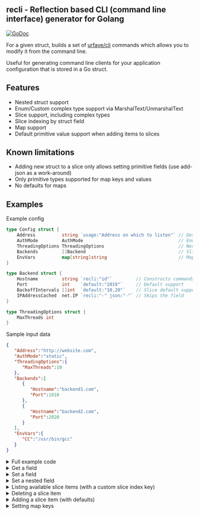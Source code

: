 recli - Reflection based CLI (command line interface) generator for Golang
--------------------------------------------------------------------------

[![GoDoc](https://godoc.org/github.com/AudriusButkevicius/recli?status.svg)](https://godoc.org/github.com/AudriusButkevicius/recli)

For a given struct, builds a set of [urfave/cli](https://github.com/urfave/cli) commands which allows you
to modify it from the command line.

Useful for generating command line clients for your application configuration that is stored in a Go struct.

## Features

* Nested struct support
* Enum/Custom complex type support via MarshalText/UnmarshalText
* Slice support, including complex types
* Slice indexing by struct field
* Map support
* Default primitive value support when adding items to slices

## Known limitations

* Adding new struct to a slice only allows setting primitive fields (use add-json as a work-around)
* Only primitive types supported for map keys and values
* No defaults for maps


## Examples

Example config

```go
type Config struct {
	Address          string `usage:"Address on which to listen"` // Description printed in -help
	AuthMode         AuthMode                                    // Enum support
	ThreadingOptions ThreadingOptions                            // Nested struct support
	Backends         []Backend                                   // Slice support
	EnvVars          map[string]string                           // Map support
}

type Backend struct {
	Hostname         string `recli:"id"`         // Constructs commands for indexing into the array based on the value of this field
	Port             int    `default:"2019"`     // Default support
	BackoffIntervals []int  `default:"10,20"`    // Slice default support
	IPAddressCached  net.IP `recli:"-" json:"-"` // Skips the field
}

type ThreadingOptions struct {
	MaxThreads int
}
```

Sample input data
```json
{
   "Address":"http://website.com",
   "AuthMode":"static",
   "ThreadingOptions":{
      "MaxThreads":10
   },
   "Backends":[
      {
         "Hostname":"backend1.com",
         "Port":1010
      },
      {
         "Hostname":"backend2.com",
         "Port":2020
      }
   ],
   "EnvVars":{
      "CC":"/usr/bin/gcc"
   }
}
```

<details>
 <summary>Full example code</summary>

```go
package main

import (
	"encoding/json"
	"fmt"
	"net"
	"os"

	"github.com/AudriusButkevicius/recli"
	"github.com/urfave/cli"
)

type Config struct {
	Address          string `usage:"Address on which to listen"` // Description printed in -help
	AuthMode         AuthMode                                    // Enum support
	ThreadingOptions ThreadingOptions                            // Nested struct support
	Backends         []Backend                                   // Slice support
	EnvVars          map[string]string                           // Map support
}

type Backend struct {
	Hostname         string `recli:"id"`         // Constructs commands for indexing into the array based on the value of this field
	Port             int    `default:"2019"`     // Default support
	BackoffIntervals []int  `default:"10,20"`    // Slice default support
	IPAddressCached  net.IP `recli:"-" json:"-"` // Skips the field
}

type ThreadingOptions struct {
	MaxThreads int
}

type AuthMode int

const (
	AuthModeStatic AuthMode = iota // default is static
	AuthModeLDAP
)

func (t AuthMode) MarshalText() ([]byte, error) {
	switch t {
	case AuthModeStatic:
		return []byte("static"), nil
	case AuthModeLDAP:
		return []byte("ldap"), nil
	}
	return nil, fmt.Errorf("unknown value: %s", t)
}

func (t *AuthMode) UnmarshalText(bs []byte) error {
	switch string(bs) {
	case "ldap":
		*t = AuthModeLDAP
	case "static":
		*t = AuthModeStatic
	default:
		return fmt.Errorf("unknown value: %s", string(bs))
	}
	return nil
}

const (
	sampleData = `
{
   "Address":"http://website.com",
   "AuthMode":"static",
   "ThreadingOptions":{
      "MaxThreads":10
   },
   "Backends":[
      {
         "Hostname":"backend1.com",
         "Port":1010
      },
      {
         "Hostname":"backend2.com",
         "Port":2020
      }
   ],
   "EnvVars":{
      "CC":"/usr/bin/gcc"
   }
}`
)

func main() {
	cfg := &Config{}

	if err := json.Unmarshal([]byte(sampleData), cfg); err != nil {
		panic(err)
	}

	cmds, err := recli.Default.Construct(cfg)
	if err != nil {
		panic(err)
	}

	dump := false

	app := cli.NewApp()
	app.Commands = cmds
	app.Flags = []cli.Flag{
		cli.BoolFlag{
			Name:        "dump",
			Destination: &dump,
		},
	}

	if err := app.Run(os.Args); err != nil {
		panic(err)
	}

	if dump {
		bs, err := json.MarshalIndent(&cfg, "", "    ")
		if err != nil {
			panic(err)
		}

		fmt.Print(string(bs))
	}
}
```
</details>

<details>
 <summary>Get a field</summary>

```bash
$ go run main.go address get
http://website.com
```
</details>

<details>
 <summary>Set a field</summary>

```bash
$ go run main.go -dump address set foo
{
    "Address": "foo",
    "AuthMode": "static",
    "ThreadingOptions": {
        "MaxThreads": 10
    },
    "Backends": [
        {
            "Hostname": "backend1.com",
            "Port": 1010,
            "BackoffIntervals": null
        },
        {
            "Hostname": "backend2.com",
            "Port": 2020,
            "BackoffIntervals": null
        }
    ],
    "EnvVars": {
        "CC": "/usr/bin/gcc"
    }
}
```
</details>

<details>
 <summary>Set a nested field</summary>

```bash
$ go run main.go -dump threading-options max-threads set 9000
{
    "Address": "http://website.com",
    "AuthMode": "static",
    "ThreadingOptions": {
        "MaxThreads": 9000
    },
    "Backends": [
        {
            "Hostname": "backend1.com",
            "Port": 1010,
            "BackoffIntervals": null
        },
        {
            "Hostname": "backend2.com",
            "Port": 2020,
            "BackoffIntervals": null
        }
    ],
    "EnvVars": {
        "CC": "/usr/bin/gcc"
    }
}
```
</details>

<details>
 <summary>Listing available slice items (with a custom slice index key)</summary>

```bash
$ go run main.go backends
NAME:
   main.exe backends -

USAGE:
   main.exe backends command [command options] [arguments...]

COMMANDS:
     backend1.com
     backend2.com
     add           Add a new item to collection
     add-json      Add a new item to collection deserialised from JSON

OPTIONS:
   --help, -h  show help

```
</details>

<details>
 <summary>Deleting a slice item</summary>

```bash
$ go run main.go -dump backends backend1.com delete
{
    "Address": "http://website.com",
    "AuthMode": "static",
    "ThreadingOptions": {
        "MaxThreads": 10
    },
    "Backends": [
        {
            "Hostname": "backend2.com",
            "Port": 2020,
            "BackoffIntervals": null
        }
    ],
    "EnvVars": {
        "CC": "/usr/bin/gcc"
    }
}
```
</details>

<details>
 <summary>Adding a slice item (with defaults)</summary>

```bash
$ go run main.go -dump backends add -hostname="testback.end"
{
    "Address": "http://website.com",
    "AuthMode": "static",
    "ThreadingOptions": {
        "MaxThreads": 10
    },
    "Backends": [
        {
            "Hostname": "backend1.com",
            "Port": 1010,
            "BackoffIntervals": null
        },
        {
            "Hostname": "backend2.com",
            "Port": 2020,
            "BackoffIntervals": null
        },
        {
            "Hostname": "testback.end",
            "Port": 2019,
            "BackoffIntervals": [
                10,
                20
            ]
        }
    ],
    "EnvVars": {
        "CC": "/usr/bin/gcc"
    }
}
```
</details>

<details>
 <summary>Setting map keys</summary>

```bash
$ go run main.go -dump env-vars set GCC /usr/bin/true
{
    "Address": "http://website.com",
    "AuthMode": "static",
    "ThreadingOptions": {
        "MaxThreads": 10
    },
    "Backends": [
        {
            "Hostname": "backend1.com",
            "Port": 1010,
            "BackoffIntervals": null
        },
        {
            "Hostname": "backend2.com",
            "Port": 2020,
            "BackoffIntervals": null
        }
    ],
    "EnvVars": {
        "CC": "/usr/bin/gcc",
        "GCC": "/usr/bin/true"
    }
}
```
</details>
